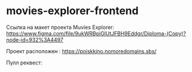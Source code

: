 # movies-explorer-frontend

Ссылка на макет проекта Muvies Explorer: https://www.figma.com/file/9ukWRBpiGlUtJFBH9Eddgr/Diploma-(Copy)?node-id=932%3A4497

Проект расположен : https://poiskkino.nomoredomains.sbs/

Пулл реквест: 
